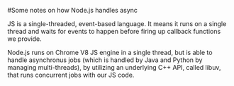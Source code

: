#Some notes on how Node.js handles async

JS is a single-threaded, event-based language. It means it runs on a single thread and waits for events to happen before firing up callback functions we provide.

Node.js runs on Chrome V8 JS engine in a single thread, but is able to handle asynchronus jobs (which is handled by Java and Python by managing multi-threads), by utilizing an underlying C++ API, called libuv, that runs concurrent jobs with our JS code.
